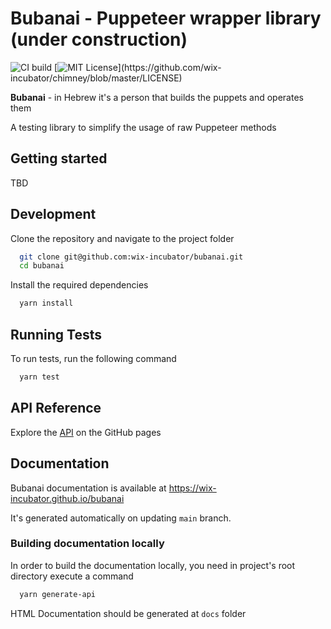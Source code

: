 # Bubanai - Puppeteer wrapper library (under construction)

![CI build](https://github.com/wix-incubator/bubanai/actions/workflows/main.yml/badge.svg)
[![MIT License](https://img.shields.io/apm/l/atomic-design-ui.svg?)](https://github.com/wix-incubator/chimney/blob/master/LICENSE)

**Bubanai** - in Hebrew it's a person that builds the puppets and operates them

A testing library to simplify the usage of raw Puppeteer methods

## Getting started

TBD

## Development

Clone the repository and navigate to the project folder

```bash
  git clone git@github.com:wix-incubator/bubanai.git
  cd bubanai
```

Install the required dependencies

```bash
  yarn install
```

## Running Tests

To run tests, run the following command

```bash
  yarn test
```

## API Reference

Explore the [API](https://wix-incubator.github.io/bubanai/modules.html) on the GitHub pages

## Documentation

Bubanai documentation is available at https://wix-incubator.github.io/bubanai

It's generated automatically on updating `main` branch.

### Building documentation locally

In order to build the documentation locally, you need in project's root directory execute a command

```bash
  yarn generate-api
```

HTML Documentation should be generated at `docs` folder
